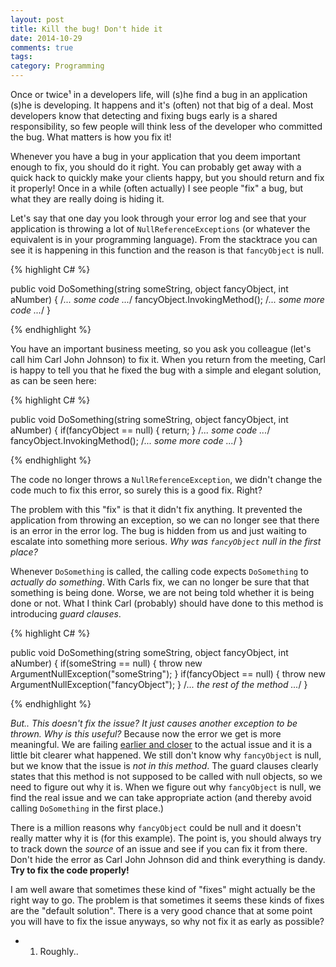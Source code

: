 ```yaml
---
layout: post
title: Kill the bug! Don't hide it
date: 2014-10-29
comments: true
tags: 
category: Programming
---
```


Once or twice¹ in a developers life, will (s)he find a bug in an application (s)he is developing. It happens and it's (often) not that big of a deal. Most developers know that detecting and fixing bugs early is a shared responsibility, so few people will think less of the developer who committed the bug. What matters is how you fix it!

Whenever you have a bug in your application that you deem important enough to fix, you should do it right. You can probably get away with a quick hack to quickly make your clients happy, but you should return and fix it properly! Once in a while (often actually) I see people "fix" a bug, but what they are really doing is hiding it.

Let's say that one day you look through your error log and see that your application is throwing a lot of ``NullReferenceExceptions`` (or whatever the equivalent is in your programming language). From the stacktrace you can see it is happening in this function and the reason is that ``fancyObject`` is null.

{% highlight C# %}

public void DoSomething(string someString, object fancyObject, int aNumber)
{
	/*... some code ...*/
	fancyObject.InvokingMethod();
	/*... some more code ...*/
}

{% endhighlight %}

You have an important business meeting, so you ask you colleague (let's call him Carl John Johnson) to fix it. When you return from the meeting, Carl is happy to tell you that he fixed the bug with a simple and elegant solution, as can be seen here:

{% highlight C# %}

public void DoSomething(string someString, object fancyObject, int aNumber)
{
	if(fancyObject == null) { return; }
	/*... some code ...*/
	fancyObject.InvokingMethod();
	/*... some more code ...*/
}

{% endhighlight %}

The code no longer throws a ``NullReferenceException``, we didn't change the code much to fix this error, so surely this is a good fix. Right?

The problem with this "fix" is that it didn't fix anything. It prevented the application from throwing an exception, so we can no longer see that there is an error in the error log. The bug is hidden from us and just waiting to escalate into something more serious. *Why was ``fancyObject`` null in the first place?* 

Whenever ``DoSomething`` is called, the calling code expects ``DoSomething`` to *actually do something*. With Carls fix, we can no longer be sure that that something is being done. Worse, we are not being told whether it is being done or not. What I think Carl (probably) should have done to this method is introducing *guard clauses*. 

{% highlight C# %}

public void DoSomething(string someString, object fancyObject, int aNumber)
{
	if(someString == null) { throw new ArgumentNullException("someString"); }
	if(fancyObject == null) { throw new ArgumentNullException("fancyObject"); }
	/*... the rest of the method ...*/
}

{% endhighlight %}

*But.. This doesn't fix the issue? It just causes another exception to be thrown. Why is this useful?* Because now the error we get is more meaningful. We are failing [earlier and closer][Fail Fast - Jim Shore] to the actual issue and it is a little bit clearer what happened. We still don't know why ``fancyObject`` is null, but we know that the issue is *not in this method*. The guard clauses clearly states that this method is not supposed to be called with null objects, so we need to figure out why it is. When we figure out why ``fancyObject`` is null, we find the real issue and we can take appropriate action (and thereby avoid calling ``DoSomething`` in the first place.)

There is a million reasons why ``fancyObject`` could be null and it doesn't really matter why it is (for this example). The point is, you should always try to track down the *source* of an issue and see if you can fix it from there. Don't hide the error as Carl John Johnson did and think everything is dandy. **Try to fix the code properly!**

I am well aware that sometimes these kind of "fixes" might actually be the right way to go. The problem is that sometimes it seems these kinds of fixes are the "default solution". There is a very good chance that at some point you will have to fix the issue anyways, so why not fix it as early as possible? 

- 1. Roughly..


<!-- Bibliography -->

[Fail Fast - Jim Shore]: http://www.martinfowler.com/ieeeSoftware/failFast.pdf "Fail Fast - Jim Shore"